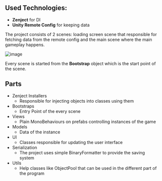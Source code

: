 ## Used Technologies:
- **Zenject** for DI
- **Unity Remote Config** for keeping data

The project consists of 2 scenes: loading screen scene that responsible for fetching data from the remote config and the main scene where the main gameplay happens.

![image](https://user-images.githubusercontent.com/82056646/209551157-d8ffe485-f016-4867-9ed2-e5704879fb03.png)

Every scene is started from the **Bootstrap** object which is the start point of the scene.

## Parts

- Zenject Installers
  - Responsible for injecting objects into classes using them
- Bootstraps
  - Entry Point of the every scene
- Views
  - Plain MonoBehaviours on prefabs controlling instances of the game
- Models
  - Data of the instance 
- UI
  - Classes responsible for updating the user interface
- Serialization
  - The project uses simple BinaryFormatter to provide the saving system
- Utils
  - Help classes like ObjectPool that can be used in the different part of the program  

